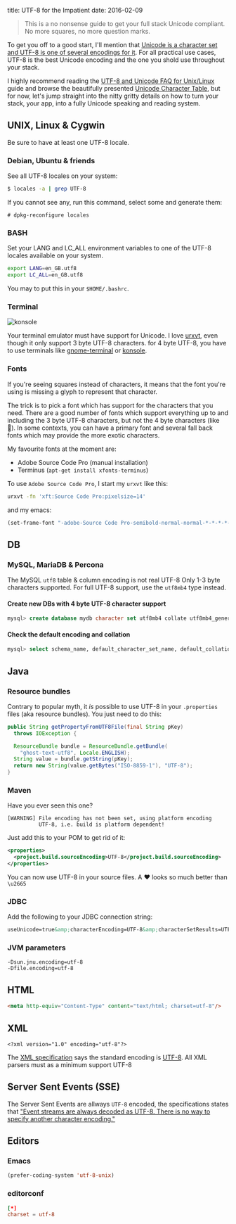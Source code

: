 title: UTF-8 for the Impatient
date: 2016-02-09

> This is a no nonsense guide to get your full stack Unicode
> compliant. No more squares, no more question marks.

To get you off to a good start, I'll mention that
[Unicode is a character set and UTF-8 is one of several encodings for it](http://skybert.net/talks/charset-and-encoding/).
For all practical use cases, UTF-8 is the best Unicode encoding and
the one you shold use throughout your stack.

I highly recommend reading the
[UTF-8 and Unicode FAQ for Unix/Linux](http://www.cl.cam.ac.uk/~mgk25/unicode.html)
guide and browse the beautifully presented
[Unicode Character Table](http://unicode-table.com/en/), but for now,
let's jump straight into the nitty gritty details on how to turn your
stack, your app, into a fully Unicode speaking and reading system.

## UNIX, Linux & Cygwin

Be sure to have at least one UTF-8 locale.

### Debian, Ubuntu & friends

See all UTF-8 locales on your system:

```bash
$ locales -a | grep UTF-8
```

If you cannot see any, run this command, select some and generate
them:

```
# dpkg-reconfigure locales
```

### BASH
Set your LANG and LC_ALL environment variables to one of the UTF-8
locales available on your system.

```bash
export LANG=en_GB.utf8
export LC_ALL=en_GB.utf8
```

You may to put this in your `$HOME/.bashrc`.

### Terminal

<img class="right" src="/graphics/2016/konsole.png" alt="konsole"/>

Your terminal emulator must have support for Unicode. I love
[urxvt](http://software.schmorp.de/pkg/rxvt-unicode.html), even though
it only support 3 byte UTF-8 characters. for 4 byte UTF-8, you have to
use terminals like
[gnome-terminal](https://wiki.gnome.org/Apps/Terminal) or
[konsole](https://konsole.kde.org/).

### Fonts

If you're seeing squares instead of characters, it means that the font
you're using is missing a glyph to represent that character.

The trick is to pick a font which has support for the characters that
you need. There are a good number of fonts which support everything up
to and including the 3 byte UTF-8 characters, but not the 4 byte
characters (like 👻). In some contexts, you can have a primary font and
several fall back fonts which may provide the more exotic characters.

My favourite fonts at the moment are:

- Adobe Source Code Pro (manual installation)
- Terminus (```apt-get install xfonts-terminus```)

To use `Adobe Source Code Pro`, I start my `urxvt` like this:
```bash
urxvt -fn 'xft:Source Code Pro:pixelsize=14'
```

and my emacs:
```lisp
(set-frame-font "-adobe-Source Code Pro-semibold-normal-normal-*-*-*-*-*-m-0-iso10646-1")
```

## DB

### MySQL, MariaDB & Percona

The MySQL `utf8` table & column encoding is not real UTF-8 Only 1-3
byte characters supported.  For full UTF-8 support, use the `utf8mb4`
type instead.

#### Create new DBs with 4 byte UTF-8 character support

```sql
mysql> create database mydb character set utf8mb4 collate utf8mb4_general_ci;
```

#### Check the default encoding and collation

```sql
mysql> select schema_name, default_character_set_name, default_collation_name from information_schema.schemata;
```

## Java

### Resource bundles

Contrary to popular myth, it *is* possible to use UTF-8 in your
`.properties` files (aka resource bundles).  You just need to do this:

```java
public String getPropertyFromUTF8File(final String pKey)
  throws IOException {

  ResourceBundle bundle = ResourceBundle.getBundle(
    "ghost-text-utf8", Locale.ENGLISH);
  String value = bundle.getString(pKey);
  return new String(value.getBytes("ISO-8859-1"), "UTF-8");
}
```

### Maven

Have you ever seen this one?

```
[WARNING] File encoding has not been set, using platform encoding
          UTF-8, i.e. build is platform dependent!
```

Just add this to your POM to get rid of it:

```xml
<properties>
  <project.build.sourceEncoding>UTF-8</project.build.sourceEncoding>
</properties>
```

You can now use UTF-8 in your source files.  A ♥ looks so much better
than `\u2665`

### JDBC
Add the following to your JDBC connection string:
```html
useUnicode=true&amp;characterEncoding=UTF-8&amp;characterSetResults=UTF-8"
```

### JVM parameters
```
-Dsun.jnu.encoding=utf-8
-Dfile.encoding=utf-8
```

## HTML

```html
<meta http-equiv="Content-Type" content="text/html; charset=utf-8"/>
```

## XML

```
<?xml version="1.0" encoding="utf-8"?>
```

The [XML specification](http://www.w3.org/TR/xml/#charencoding) says
the standard encoding is
[UTF-8](http://en.wikipedia.org/wiki/UTF-8). All XML parsers must as a
minimum support UTF-8


## Server Sent Events (SSE)

The Server Sent Events are allways `UTF-8` encoded, the specifications
states that
["Event streams are always decoded as UTF-8. There is no way to specify another character encoding."](https://html.spec.whatwg.org/multipage/comms.html#server-sent-events)

## Editors

### Emacs

```lisp
(prefer-coding-system 'utf-8-unix)
```

### editorconf

```conf
[*]
charset = utf-8
```
